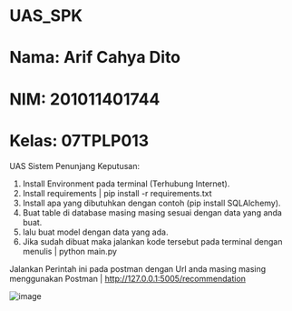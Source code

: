 # UAS_SPK

# Nama: Arif Cahya Dito
# NIM: 201011401744
# Kelas: 07TPLP013

UAS Sistem Penunjang Keputusan:
1. Install Environment pada terminal (Terhubung Internet).
2. Install requirements | pip install -r requirements.txt
3. Install apa yang dibutuhkan dengan contoh (pip install SQLAlchemy).
4. Buat table di database masing masing sesuai dengan data yang anda buat.
5. lalu buat model dengan data yang ada.
6. Jika sudah dibuat maka jalankan kode tersebut pada terminal dengan menulis | python main.py

Jalankan Perintah ini pada postman dengan Url anda masing masing menggunakan Postman | http://127.0.0.1:5005/recommendation

![image](https://github.com/MyDito/UAS_SPK/assets/112084539/f1db2138-0ab9-4cb8-bbf2-d6e3bd31f087)

